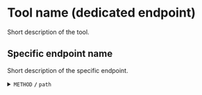# Tool name (dedicated endpoint)

Short description of the tool.

## Specific endpoint name 

Short description of the specific endpoint.

<details>
    <summary>
        <code>METHOD</code> <!-- for example GET or POST -->
        <code><b>/</b></code> 
        <code>path</code> <!-- Endpoint path -->
    </summary>

#### Parameters
| name      |  type     | data type               | description |
|-----------|-----------|-------------------------|-------------|
| `parameter-name` |  required / optional | type  | description |

#### Responses

| http code     | content-type                      | response      |
|---------------|-----------------------------------|---------------|
| `201`         | `text/plain;charset=UTF-8`        | `Configuration created successfully` |
| `400`         | `application/json`                | `{"code":"400","message":"Bad Request"}` |
| `405`         | `text/html;charset=utf-8`         | None              |

#### Example cURL

```javascript
curl -X POST -H "Content-Type: application/json" --data @post.json http://localhost:8889/
```

#### Example Python3.8+
```python
...
```

</details>
